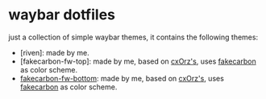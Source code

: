 # waybar dotfiles

just a collection of simple waybar themes, it contains the following themes:

- [riven]: made by me.
- [fakecarbon-fw-top]: made by me, based on
  [cxOrz's](https://github.com/cxOrz/dotfiles-hyprland), uses
  [fakecarbon](https://github.com/therealnv6/fakecarbon.conf) as color scheme.
- [fakecarbon-fw-bottom](): made by me, based on
  [cxOrz's](https://github.com/cxOrz/dotfiles-hyprland), uses
  [fakecarbon](https://github.com/therealnv6/fakecarbon.conf) as color scheme.
